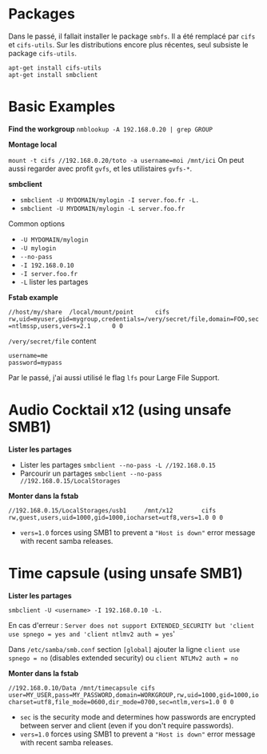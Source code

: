 # Packages 
Dans le passé, il fallait installer le package `smbfs`. Il a été remplacé par `cifs` et `cifs-utils`.
Sur les distributions encore plus récentes, seul subsiste le package `cifs-utils`.

```
apt-get install cifs-utils
apt-get install smbclient
```
# Basic Examples 
**Find the workgroup**
`nmblookup -A 192.168.0.20 | grep GROUP` 

**Montage local**

`mount -t cifs //192.168.0.20/toto -a username=moi /mnt/ici`
On peut aussi regarder avec profit `gvfs`, et les utilistaires `gvfs-*`.

**smbclient**

* `smbclient -U MYDOMAIN/mylogin -I server.foo.fr -L.`
* `smbclient -U MYDOMAIN/mylogin -L server.foo.fr`

Common options
* `-U MYDOMAIN/mylogin`
* `-U mylogin`
* `--no-pass`
* `-I 192.168.0.10`
* `-I server.foo.fr`
* `-L` lister les partages

**Fstab example**

`//host/my/share  /local/mount/point      cifs    rw,uid=myuser,gid=mygroup,credentials=/very/secret/file,domain=FOO,sec=ntlmssp,users,vers=2.1      0 0`

`/very/secret/file` content
```
username=me
password=mypass
```

Par le passé, j'ai aussi utilisé le flag `lfs` pour Large File Support.
# Audio Cocktail x12 (using unsafe SMB1) 
**Lister les partages**

* Lister les partages `smbclient --no-pass -L //192.168.0.15`
* Parcourir un partages `smbclient --no-pass //192.168.0.15/LocalStorages`

**Monter dans la fstab**

`//192.168.0.15/LocalStorages/usb1     /mnt/x12        cifs   rw,guest,users,uid=1000,gid=1000,iocharset=utf8,vers=1.0 0 0`

* `vers=1.0` forces using SMB1 to prevent a `"Host is down"` error message with recent samba releases.
# Time capsule (using unsafe SMB1) 
**Lister les partages**

`smbclient -U <username> -I 192.168.0.10 -L.`

En cas d'erreur : `Server does not support EXTENDED_SECURITY but 'client use spnego = yes and 'client ntlmv2 auth = yes`'

Dans `/etc/samba/smb.conf`  section `[global]` ajouter la ligne `client use spnego = no` (disables extended security) ou `client NTLMv2 auth = no`

**Monter dans la fstab**

`//192.168.0.10/Data /mnt/timecapsule cifs user=MY_USER,pass=MY_PASSWORD,domain=WORKGROUP,rw,uid=1000,gid=1000,iocharset=utf8,file_mode=0600,dir_mode=0700,sec=ntlm,vers=1.0 0 0`

* `sec` is the security mode and determines how passwords are encrypted between server and client (even if you don't require passwords).
* `vers=1.0` forces using SMB1 to prevent a `"Host is down"` error message with recent samba releases.
